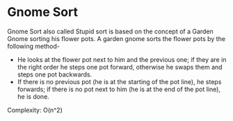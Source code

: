 # Gnome Sort
Gnome Sort also called Stupid sort is based on the concept of a Garden Gnome sorting his flower pots. A garden gnome sorts the flower pots by the following method-  

 - He looks at the flower pot next to him and the previous one; if they are in the right order he steps one pot forward, otherwise he swaps them and steps one pot backwards.
 - If there is no previous pot (he is at the starting of the pot line), he steps forwards; if there is no pot next to him (he is at the end of the pot line), he is done.

Complexity: O(n^2)
